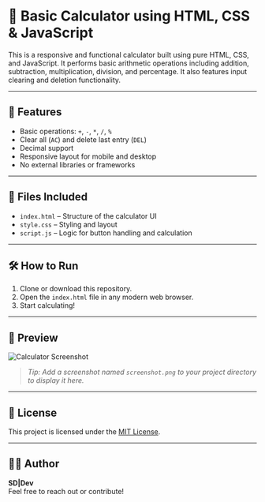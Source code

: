 # 🔢 Basic Calculator using HTML, CSS & JavaScript

This is a responsive and functional calculator built using pure HTML, CSS, and JavaScript. It performs basic arithmetic operations including addition, subtraction, multiplication, division, and percentage. It also features input clearing and deletion functionality.

---

## 🌟 Features

- Basic operations: `+`, `-`, `*`, `/`, `%`
- Clear all (`AC`) and delete last entry (`DEL`)
- Decimal support
- Responsive layout for mobile and desktop
- No external libraries or frameworks

---

## 📂 Files Included

- `index.html` – Structure of the calculator UI
- `style.css` – Styling and layout
- `script.js` – Logic for button handling and calculation

---

## 🛠️ How to Run

1. Clone or download this repository.
2. Open the `index.html` file in any modern web browser.
3. Start calculating!

---

## 📸 Preview

![Calculator Screenshot](screenshot.png)

> _Tip: Add a screenshot named `screenshot.png` to your project directory to display it here._

---

## 📄 License

This project is licensed under the [MIT License](LICENSE).

---

## 👨‍💻 Author

**SD|Dev**  
Feel free to reach out or contribute!
